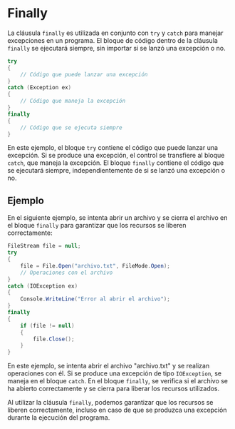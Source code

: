# Finally

La cláusula `finally` es utilizada en conjunto con `try` y `catch` para manejar excepciones en un programa. El bloque de código dentro de la cláusula `finally` se ejecutará siempre, sin importar si se lanzó una excepción o no.

```csharp
try
{
    // Código que puede lanzar una excepción
}
catch (Exception ex)
{
    // Código que maneja la excepción
}
finally
{
    // Código que se ejecuta siempre
}
```

En este ejemplo, el bloque `try` contiene el código que puede lanzar una excepción. Si se produce una excepción, el control se transfiere al bloque `catch`, que maneja la excepción. El bloque `finally` contiene el código que se ejecutará siempre, independientemente de si se lanzó una excepción o no.

## Ejemplo

En el siguiente ejemplo, se intenta abrir un archivo y se cierra el archivo en el bloque `finally` para garantizar que los recursos se liberen correctamente:

```csharp
FileStream file = null;
try
{
    file = File.Open("archivo.txt", FileMode.Open);
    // Operaciones con el archivo
}
catch (IOException ex)
{
    Console.WriteLine("Error al abrir el archivo");
}
finally
{
    if (file != null)
    {
        file.Close();
    }
}
```

En este ejemplo, se intenta abrir el archivo "archivo.txt" y se realizan operaciones con él. Si se produce una excepción de tipo `IOException`, se maneja en el bloque `catch`. En el bloque `finally`, se verifica si el archivo se ha abierto correctamente y se cierra para liberar los recursos utilizados.

Al utilizar la cláusula `finally`, podemos garantizar que los recursos se liberen correctamente, incluso en caso de que se produzca una excepción durante la ejecución del programa.

